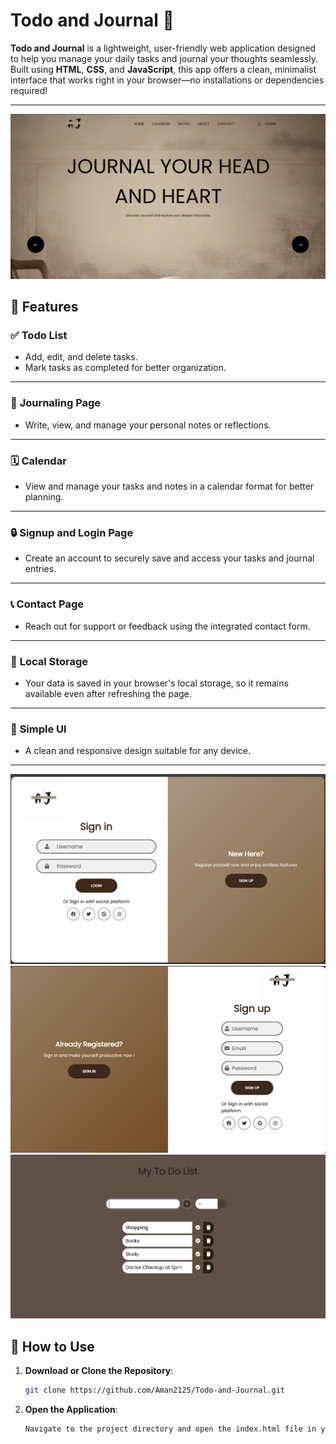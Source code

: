 # Todo and Journal 📝

**Todo and Journal** is a lightweight, user-friendly web application designed to help you manage your daily tasks and journal your thoughts seamlessly. Built using **HTML**, **CSS**, and **JavaScript**, this app offers a clean, minimalist interface that works right in your browser—no installations or dependencies required!

---
![Screenshot of Todo and Journal](todo/Screenshot%202025-01-23%20220907.png)
## 🌟 Features

### ✅ **Todo List**  
- Add, edit, and delete tasks.  
- Mark tasks as completed for better organization.  
---

### 📖 **Journaling Page**  
- Write, view, and manage your personal notes or reflections.  
---

### 🗓️ **Calendar**  
- View and manage your tasks and notes in a calendar format for better planning.  
---

### 🔒 **Signup and Login Page**  
- Create an account to securely save and access your tasks and journal entries.  
---

### 📞 **Contact Page**  
- Reach out for support or feedback using the integrated contact form.  
---

### 💾 **Local Storage**  
- Your data is saved in your browser's local storage, so it remains available even after refreshing the page.

---

### 🎨 **Simple UI**  
- A clean and responsive design suitable for any device.

---
![Todo List Screenshot](todo/Screenshot%202025-01-23%20220925.png)
![Journaling Page Screenshot](todo/Screenshot%202025-01-23%20220951.png)
![Contact Page Screenshot](todo/Screenshot%202025-01-23%20221046.png)

## 🚀 How to Use

1. **Download or Clone the Repository**:  
   ```bash
   git clone https://github.com/Aman2125/Todo-and-Journal.git

2. **Open the Application**:
   ```bash
   Navigate to the project directory and open the index.html file in your browser.
